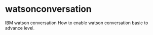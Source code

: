 # watsonconversation
IBM watson conversation 
How to enable watson conversation basic to advance level.


